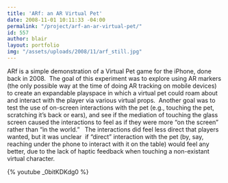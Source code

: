 ```yaml
---
title: 'ARf: an AR Virtual Pet'
date: 2008-11-01 10:11:33 -04:00
permalink: "/project/arf-an-ar-virtual-pet/"
id: 557
author: blair
layout: portfolio
img: "/assets/uploads/2008/11/arf_still.jpg"
---
```


ARf is a simple demonstration of a Virtual Pet game for the iPhone, done back in 2008.  The goal of this experiment was to explore using AR markers (the only possible way at the time of doing AR tracking on mobile devices) to create an expandable playspace in which a virtual pet could roam about and interact with the player via various virtual props.  Another goal was to test the use of on-screen interactions with the pet (e.g., touching the pet, scratching it&#8217;s back or ears), and see if the mediation of touching the glass screen caused the interactions to feel as if they were more &#8220;on the screen&#8221; rather than &#8220;in the world.&#8221;   The interactions did feel less direct that players wanted, but it was unclear  if &#8220;direct&#8221; interaction with the pet (by, say, reaching under the phone to interact with it on the table) would feel any better, due to the lack of haptic feedback when touching a non-existant virtual character.

{% youtube _0bitKDKdg0 %}